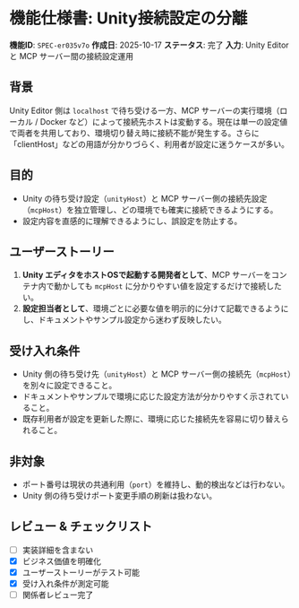 # 機能仕様書: Unity接続設定の分離

**機能ID**: `SPEC-er035v7o`
**作成日**: 2025-10-17
**ステータス**: 完了
**入力**: Unity Editor と MCP サーバー間の接続設定運用

## 背景

Unity Editor 側は `localhost` で待ち受ける一方、MCP サーバーの実行環境（ローカル / Docker など）によって接続先ホストは変動する。現在は単一の設定値で両者を共用しており、環境切り替え時に接続不能が発生する。さらに「clientHost」などの用語が分かりづらく、利用者が設定に迷うケースが多い。

## 目的

- Unity の待ち受け設定（`unityHost`）と MCP サーバー側の接続先設定（`mcpHost`）を独立管理し、どの環境でも確実に接続できるようにする。
- 設定内容を直感的に理解できるようにし、誤設定を防止する。

## ユーザーストーリー

1. **Unity エディタをホストOSで起動する開発者として**、MCP サーバーをコンテナ内で動かしても `mcpHost` に分かりやすい値を設定するだけで接続したい。
2. **設定担当者として**、環境ごとに必要な値を明示的に分けて記載できるようにし、ドキュメントやサンプル設定から迷わず反映したい。

## 受け入れ条件

- Unity 側の待ち受け先（`unityHost`）と MCP サーバー側の接続先（`mcpHost`）を別々に設定できること。
- ドキュメントやサンプルで環境に応じた設定方法が分かりやすく示されていること。
- 既存利用者が設定を更新した際に、環境に応じた接続先を容易に切り替えられること。

## 非対象

- ポート番号は現状の共通利用（`port`）を維持し、動的検出などは行わない。
- Unity 側の待ち受けポート変更手順の刷新は扱わない。

## レビュー & チェックリスト

- [ ] 実装詳細を含まない
- [x] ビジネス価値を明確化
- [x] ユーザーストーリーがテスト可能
- [x] 受け入れ条件が測定可能
- [ ] 関係者レビュー完了
